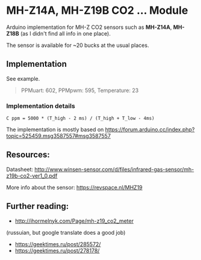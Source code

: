 # MH-Z14A, MH-Z19B CO2 ... Module

Arduino implementation for MH-Z CO2 sensors such as **MH-Z14A**, **MH-Z18B** (as I didn't find all info in one place).

The sensor is available for ~20 bucks at the usual places.

## Implementation
See example.

> PPMuart: 602, PPMpwm: 595, Temperature: 23

### Implementation details

```
C ppm = 5000 * (T_high - 2 ms) / (T_high + T_low - 4ms)
```

The implementation is mostly based on  https://forum.arduino.cc/index.php?topic=525459.msg3587557#msg3587557


## Resources:

Datasheet:
http://www.winsen-sensor.com/d/files/infrared-gas-sensor/mh-z19b-co2-ver1_0.pdf

More info about the sensor:
https://revspace.nl/MHZ19


## Further reading:
- http://ihormelnyk.com/Page/mh-z19_co2_meter

(russuian, but google translate does a good job)
- https://geektimes.ru/post/285572/
- https://geektimes.ru/post/278178/
